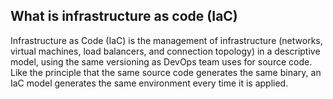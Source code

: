 ## What is infrastructure as code (IaC)
Infrastructure as Code (IaC) is the management of infrastructure (networks, virtual machines, load balancers, and connection
topology) in a descriptive model, using the same versioning as DevOps team uses for source code. Like the principle that
the same source code generates the same binary, an IaC model generates the same environment every time it is applied.
